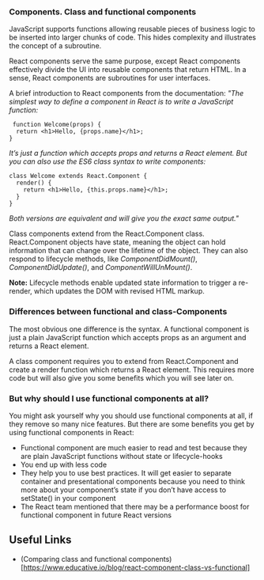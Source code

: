 ### Components. Class and functional components

JavaScript supports functions allowing reusable pieces of business logic to be inserted into larger chunks of code. This hides complexity and illustrates the concept of a subroutine.

React components serve the same purpose, except React components effectively divide the UI into reusable components that return HTML. In a sense, React components are subroutines for user interfaces.

A brief introduction to React components from the documentation: 
_"The simplest way to define a component in React is to write a JavaScript function:_

```react
 function Welcome(props) {
  return <h1>Hello, {props.name}</h1>;
} 
```

_It’s just a function which accepts props and returns a React element._
_But you can also use the ES6 class syntax to write components:_ 

```react
class Welcome extends React.Component {
  render() {
    return <h1>Hello, {this.props.name}</h1>;
  }
}
```

_Both versions are equivalent and will give you the exact same output."_

Class components extend from the React.Component class. React.Component objects have state, meaning the object can hold information that can change over the lifetime of the object. They can also respond to lifecycle methods, like *ComponentDidMount()*, *ComponentDidUpdate()*, and *ComponentWillUnMount()*.

**Note:** Lifecycle methods enable updated state information to trigger a re-render, which updates the DOM with revised HTML markup.

### Differences between functional and class-Components

The most obvious one difference is the syntax. A functional component is just a plain JavaScript function which accepts props as an argument and returns a React element.

A class component requires you to extend from React.Component and create a render function which returns a React element. This requires more code but will also give you some benefits which you will see later on.

### But why should I use functional components at all?

You might ask yourself why you should use functional components at all, if they remove so many nice features. But there are some benefits you get by using functional components in React:

* Functional component are much easier to read and test because they are plain JavaScript functions without state or lifecycle-hooks
* You end up with less code
* They help you to use best practices. It will get easier to separate container and presentational components because you need to think more about your component’s state if you don’t have access to setState() in your component
* The React team mentioned that there may be a performance boost for functional component in future React versions

## Useful Links

* (Comparing class and functional components)[https://www.educative.io/blog/react-component-class-vs-functional]